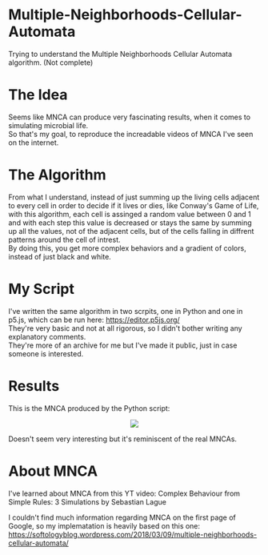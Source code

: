 # Multiple-Neighborhoods-Cellular-Automata
Trying to understand the Multiple Neighborhoods Cellular Automata algorithm. (Not complete)

# The Idea
Seems like MNCA can produce very fascinating results, when it comes to simulating microbial life.<br>
So that's my goal, to reproduce the increadable videos of MNCA I've seen on the internet.

# The Algorithm
From what I understand, instead of just summing up the living cells adjacent to every cell in order to decide if it lives or dies, like
Conway's Game of Life, with this algorithm, each cell is assinged a random value between 0 and 1 and with each step this value is decreased or stays the same by summing up all the values, not of the adjacent cells, but of the cells falling in diffrent patterns around the cell of intrest.<br>
By doing this, you get more complex behaviors and a gradient of colors, instead of just black and white.

# My Script
I've written the same algorithm in two scrpits, one in Python and one in p5.js, which can be run here: https://editor.p5js.org/ <br>
They're very basic and not at all rigorous, so I didn't bother writing any explanatory comments. <br>
They're more of an archive for me but I've made it public, just in case someone is interested.

# Results
This is the MNCA produced by the Python script:<br>
<p align="center">
  <img src="https://github.com/WheelOfPython/Multiple-Neighborhoods-Cellular-Automata/blob/main/res/output.gif?raw=true">
</p>
Doesn't seem very interesting but it's reminiscent of the real MNCAs.



# About MNCA
I've learned about MNCA from this YT video: Complex Behaviour from Simple Rules: 3 Simulations by Sebastian Lague

I couldn't find much information regarding MNCA on the first page of Google, so my implematation is heavily based on this one:
https://softologyblog.wordpress.com/2018/03/09/multiple-neighborhoods-cellular-automata/
